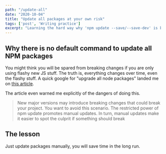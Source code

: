 ```yaml
---
path: "/update-all"
date: "2020-10-04"
title: "Update all packages at your own risk"
tags: ['post', 'Writing practice']
excerpt: "Learning the hard way why 'npm update --save/--save-dev' is bad"
---
```


## Why there is no default command to update all NPM packages

You might think you will be spared from breaking changes if you are only using flashy new JS stuff. 
The truth is, everything changes over time, even the flashy stuff. A quick google 
for "upgrade all node packages" landed me on [this article](https://medium.com/@jh3y/how-to-update-all-npm-packages-in-your-project-at-once-17a8981860ea).

The article even warned me explicitly of the dangers of doing this.

> New major versions may introduce breaking changes that could break your project. 
> You want to avoid this scenario. The restricted power of npm update promotes manual updates.
> In turn, manual updates make it easier to spot the culprit if something should break

## The lesson

Just update packages manually, you will save time in the long run.
